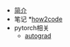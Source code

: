 * [简介](/)
* 笔记
    *[how2code](blog/how2code/how2code.md)
* pytorch相关
    * [autograd](blog/pytorch/torch基础.md)


